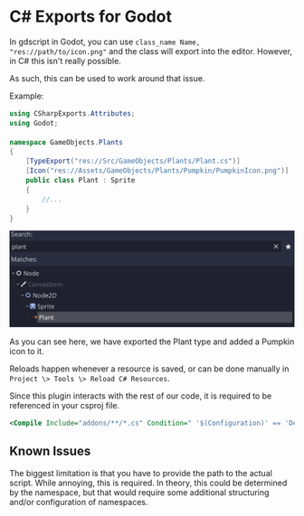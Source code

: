 # C# Exports for Godot

In gdscript in Godot, you can use `class_name Name, "res://path/to/icon.png"` and
the class will export into the editor. However, in C# this isn't really possible.

As such, this can be used to work around that issue.

Example:

```csharp
using CSharpExports.Attributes;
using Godot;

namespace GameObjects.Plants
{
    [TypeExport("res://Src/GameObjects/Plants/Plant.cs")]
    [Icon("res://Assets/GameObjects/Plants/Pumpkin/PumpkinIcon.png")]
    public class Plant : Sprite
    {
        //...
    }
}
```

![Screenshot of editor](images/image.png)

As you can see here, we have exported the Plant type and added a Pumpkin icon to it.

Reloads happen whenever a resource is saved, or can be done manually in `Project \> Tools \> Reload C# Resources`.

Since this plugin interacts with the rest of our code, it is required to be referenced in your csproj file.

```xml
<Compile Include="addons/**/*.cs" Condition=" '$(Configuration)' == 'Debug' " />
```

## Known Issues

The biggest limitation is that you have to provide the path to the actual script.
While annoying, this is required. In theory, this could be determined by the namespace,
but that would require some additional structuring and/or configuration of namespaces.
